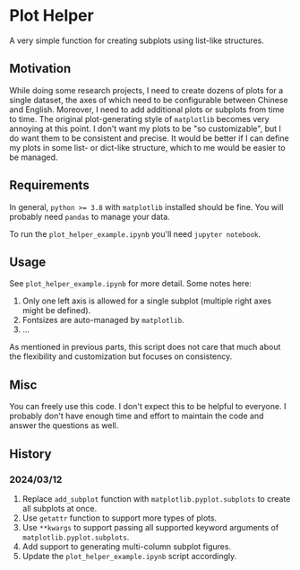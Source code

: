 # Plot Helper

A very simple function for creating subplots using list-like structures.

## Motivation

While doing some research projects, I need to create dozens of plots
for a single dataset, the axes of which need to be configurable between Chinese
and English. Moreover, I need to add additional plots or subplots from
time to time. The original plot-generating style of `matplotlib` becomes very
annoying at this point. I don't want my plots to be "so customizable", but I
do want them to be consistent and precise. It would be better if I can define
my plots in some list- or dict-like structure, which to me would be easier
to be managed.

## Requirements

In general, `python >= 3.8` with `matplotlib` installed
should be fine. You will probably need `pandas` to manage your data.

To run the `plot_helper_example.ipynb` you'll need `jupyter notebook`.

## Usage

See `plot_helper_example.ipynb` for more detail. Some notes here:

1. Only one left axis is allowed for a single subplot (multiple right axes
   might be defined).
1. Fontsizes are auto-managed by `matplotlib`.
1. ...

As mentioned in previous parts, this script does not care that much about
the flexibility and customization but focuses on consistency.

## Misc

You can freely use this code. I don't expect this to be helpful to everyone.
I probably don't have enough time and effort to maintain the code and answer
the questions as well.

## History

### 2024/03/12

1. Replace `add_subplot` function with `matplotlib.pyplot.subplots` to create
   all subplots at once.
2. Use `getattr` function to support more types of plots.
3. Use `**kwargs` to support passing all supported keyword arguments of
   `matplotlib.pyplot.subplots`.
4. Add support to generating multi-column subplot figures.
5. Update the `plot_helper_example.ipynb` script accordingly.

